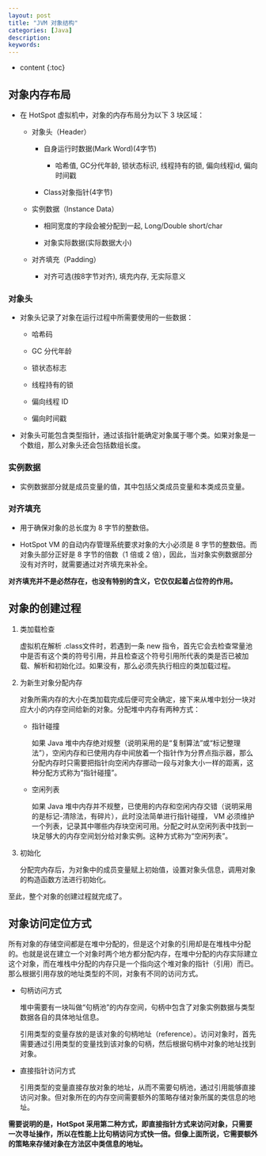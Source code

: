 ```yaml
---
layout: post
title: "JVM 对象结构"
categories: [Java]
description:
keywords:
---
```


* content
{:toc}

## 对象内存布局

* 在 HotSpot 虚拟机中，对象的内存布局分为以下 3 块区域：

    * 对象头（Header）

        * 自身运行时数据(Mark Word)(4字节)

            * 哈希值, GC分代年龄, 锁状态标识, 线程持有的锁, 偏向线程id, 偏向时间戳
    
        * Class对象指针(4字节)
    
    * 实例数据（Instance Data）

        * 相同宽度的字段会被分配到一起, Long/Double short/char

        * 对象实际数据(实际数据大小)
    
    * 对齐填充（Padding）

        * 对齐可选(按8字节对齐), 填充内存, 无实际意义

### 对象头

* 对象头记录了对象在运行过程中所需要使用的一些数据：

    * 哈希码
    
    * GC 分代年龄
    
    * 锁状态标志
    
    * 线程持有的锁
    
    * 偏向线程 ID
    
    * 偏向时间戳

* 对象头可能包含类型指针，通过该指针能确定对象属于哪个类。如果对象是一个数组，那么对象头还会包括数组长度。

### 实例数据

* 实例数据部分就是成员变量的值，其中包括父类成员变量和本类成员变量。

### 对齐填充

* 用于确保对象的总长度为 8 字节的整数倍。

* HotSpot VM 的自动内存管理系统要求对象的大小必须是 8 字节的整数倍。而对象头部分正好是 8 字节的倍数（1 倍或 2 倍），因此，当对象实例数据部分没有对齐时，就需要通过对齐填充来补全。

**对齐填充并不是必然存在，也没有特别的含义，它仅仅起着占位符的作用。**

## 对象的创建过程

1. 类加载检查

    虚拟机在解析 .class文件时，若遇到一条 new 指令，首先它会去检查常量池中是否有这个类的符号引用，并且检查这个符号引用所代表的类是否已被加载、解析和初始化过。如果没有，那么必须先执行相应的类加载过程。

1. 为新生对象分配内存

    对象所需内存的大小在类加载完成后便可完全确定，接下来从堆中划分一块对应大小的内存空间给新的对象。分配堆中内存有两种方式：

    * 指针碰撞

        如果 Java 堆中内存绝对规整（说明采用的是“复制算法”或“标记整理法”），空闲内存和已使用内存中间放着一个指针作为分界点指示器，那么分配内存时只需要把指针向空闲内存挪动一段与对象大小一样的距离，这种分配方式称为“指针碰撞”。

    * 空闲列表

        如果 Java 堆中内存并不规整，已使用的内存和空闲内存交错（说明采用的是标记-清除法，有碎片），此时没法简单进行指针碰撞， VM 必须维护一个列表，记录其中哪些内存块空闲可用。分配之时从空闲列表中找到一块足够大的内存空间划分给对象实例。这种方式称为“空闲列表”。

1. 初始化

    分配完内存后，为对象中的成员变量赋上初始值，设置对象头信息，调用对象的构造函数方法进行初始化。

至此，整个对象的创建过程就完成了。

## 对象访问定位方式

所有对象的存储空间都是在堆中分配的，但是这个对象的引用却是在堆栈中分配的。也就是说在建立一个对象时两个地方都分配内存，在堆中分配的内存实际建立这个对象，而在堆栈中分配的内存只是一个指向这个堆对象的指针（引用）而已。 那么根据引用存放的地址类型的不同，对象有不同的访问方式。

* 句柄访问方式

    堆中需要有一块叫做“句柄池”的内存空间，句柄中包含了对象实例数据与类型数据各自的具体地址信息。

    引用类型的变量存放的是该对象的句柄地址（reference）。访问对象时，首先需要通过引用类型的变量找到该对象的句柄，然后根据句柄中对象的地址找到对象。

* 直接指针访问方式

    引用类型的变量直接存放对象的地址，从而不需要句柄池，通过引用能够直接访问对象。但对象所在的内存空间需要额外的策略存储对象所属的类信息的地址。

**需要说明的是，HotSpot 采用第二种方式，即直接指针方式来访问对象，只需要一次寻址操作，所以在性能上比句柄访问方式快一倍。但像上面所说，它需要额外的策略来存储对象在方法区中类信息的地址。**   
    
    
    
    
    
    
    
    
    